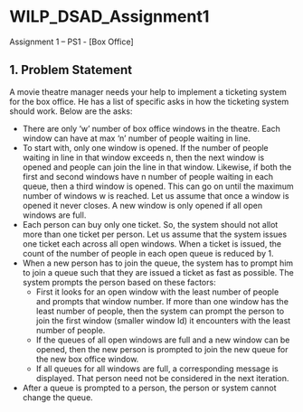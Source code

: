 # WILP_DSAD_Assignment1
Assignment 1 – PS1 - [Box Office]
## 1. Problem Statement
A movie theatre manager needs your help to implement a ticketing system for the box office. He has a list of specific asks in how the ticketing system should work. Below are the asks:

 - There are only ‘w’ number of box office windows in the theatre. Each window can have at max ‘n’ number of people waiting in line.
 - To start with, only one window is opened. If the number of people waiting in line in that window exceeds n, then the next window is opened and people can join the line in that window. Likewise, if both the first and second windows have n number of people waiting in each queue, then a third window is opened. This can go on until the maximum number of windows w is reached. Let us assume that once a window is opened it never closes. A new window is only opened if all open windows are full.
 - Each person can buy only one ticket. So, the system should not allot more than one ticket per person. Let us assume that the system issues one ticket each across all open windows. When a ticket is issued, the count of the number of people in each open queue is reduced by 1.
 - When a new person has to join the queue, the system has to prompt him to join a queue such that they are issued a ticket as fast as possible. The system prompts the person based on these factors:
   - First it looks for an open window with the least number of people and prompts that window number. If more than one window has the least number of people, then the system can prompt the person to join the first window (smaller window Id) it encounters with the least number of people.
   - If the queues of all open windows are full and a new window can be opened, then the new person is prompted to join the new queue for the new box office window.
   - If all queues for all windows are full, a corresponding message is displayed. That person need not be considered in the next iteration.
 - After a queue is prompted to a person, the person or system cannot change the queue.

